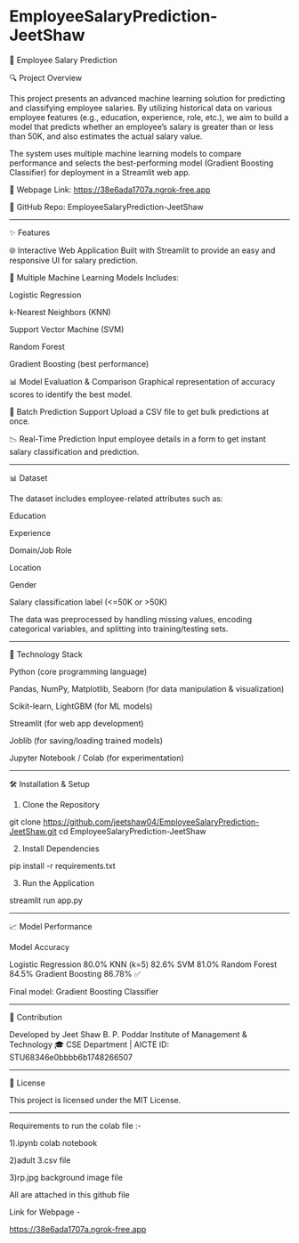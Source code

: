 # EmployeeSalaryPrediction-JeetShaw

💼 Employee Salary Prediction 

🔍 Project Overview

This project presents an advanced machine learning solution for predicting and classifying employee salaries. By utilizing historical data on various employee features (e.g., education, experience, role, etc.), we aim to build a model that predicts whether an employee’s salary is greater than or less than 50K, and also estimates the actual salary value.

The system uses multiple machine learning models to compare performance and selects the best-performing model (Gradient Boosting Classifier) for deployment in a Streamlit web app.

🔗 Webpage Link: https://38e6ada1707a.ngrok-free.app


📂 GitHub Repo: EmployeeSalaryPrediction-JeetShaw


---

✨ Features

🌐 Interactive Web Application
Built with Streamlit to provide an easy and responsive UI for salary prediction.

🧠 Multiple Machine Learning Models
Includes:

Logistic Regression

k-Nearest Neighbors (KNN)

Support Vector Machine (SVM)

Random Forest

Gradient Boosting (best performance)


📊 Model Evaluation & Comparison
Graphical representation of accuracy scores to identify the best model.

📁 Batch Prediction Support
Upload a CSV file to get bulk predictions at once.

📉 Real-Time Prediction
Input employee details in a form to get instant salary classification and prediction.



---

📊 Dataset

The dataset includes employee-related attributes such as:

Education

Experience

Domain/Job Role

Location

Gender

Salary classification label (<=50K or >50K)


The data was preprocessed by handling missing values, encoding categorical variables, and splitting into training/testing sets.


---

🧰 Technology Stack

Python (core programming language)

Pandas, NumPy, Matplotlib, Seaborn (for data manipulation & visualization)

Scikit-learn, LightGBM (for ML models)

Streamlit (for web app development)

Joblib (for saving/loading trained models)

Jupyter Notebook / Colab (for experimentation)



---

🛠️ Installation & Setup

1. Clone the Repository

git clone https://github.com/jeetshaw04/EmployeeSalaryPrediction-JeetShaw.git
cd EmployeeSalaryPrediction-JeetShaw


2. Install Dependencies

pip install -r requirements.txt


3. Run the Application

streamlit run app.py




---

📈 Model Performance

Model	Accuracy

Logistic Regression	80.0%
KNN (k=5)	82.6%
SVM	81.0%
Random Forest	84.5%
Gradient Boosting	86.78% ✅


Final model: Gradient Boosting Classifier


---

🤝 Contribution

Developed by Jeet Shaw
B. P. Poddar Institute of Management & Technology
🎓 CSE Department | AICTE ID: STU68346e0bbbb6b1748266507


---

📄 License

This project is licensed under the MIT License.


---

                                                            

Requirements to run the colab file :-                             

1).ipynb colab notebook                                
                
2)adult 3.csv file                                    

3)rp.jpg background image file                                      
  
All are attached in this github file                                            

Link for Webpage -                           

https://38e6ada1707a.ngrok-free.app
